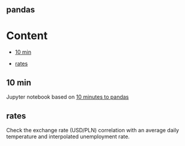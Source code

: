 ## pandas

# Content

- [10 min](#10-min)

- [rates](#rates)

## 10 min

Jupyter notebook based on [10 minutes to pandas](https://pandas.pydata.org/docs/user_guide/10min.html)

## rates

Check the exchange rate (USD/PLN) correlation with an average daily temperature and interpolated unemployment rate.
